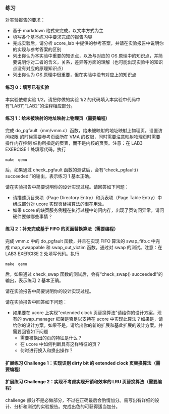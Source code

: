 ### 练习

对实验报告的要求：

- 基于 markdown 格式来完成，以文本方式为主
- 填写各个基本练习中要求完成的报告内容
- 完成实验后，请分析 ucore_lab 中提供的参考答案，并请在实验报告中说明你的实现与参考答案的区别
- 列出你认为本实验中重要的知识点，以及与对应的 OS 原理中的知识点，并简要说明你对二者的含义，关系，差异等方面的理解（也可能出现实验中的知识点没有对应的原理知识点）
- 列出你认为 OS 原理中很重要，但在实验中没有对应上的知识点

#### 练习 0：填写已有实验

本实验依赖实验 1/2。请把你做的实验 1/2 的代码填入本实验中代码中有“LAB1”,“LAB2”的注释相应部分。

#### 练习 1：给未被映射的地址映射上物理页（需要编程）

完成 do_pgfault（mm/vmm.c）函数，给未被映射的地址映射上物理页。设置访问权限
的时候需要参考页面所在 VMA
的权限，同时需要注意映射物理页时需要操作内存控制
结构所指定的页表，而不是内核的页表。注意：在 LAB3 EXERCISE
1 处填写代码。执行

```
make　qemu
```

后，如果通过 check_pgfault 函数的测试后，会有“check_pgfault()
succeeded!”的输出，表示练习 1 基本正确。

请在实验报告中简要说明你的设计实现过程。请回答如下问题：

- 请描述页目录项（Page Directory Entry）和页表项（Page Table Entry）中组成部分对 ucore 实现页替换算法的潜在用处。
- 如果 ucore 的缺页服务例程在执行过程中访问内存，出现了页访问异常，请问硬件要做哪些事情？

#### 练习 2：补充完成基于 FIFO 的页面替换算法（需要编程）

完成 vmm.c 中的 do_pgfault 函数，并且在实现 FIFO 算法的 swap_fifo.c 中完成 map_swappable 和 swap_out_victim 函数。通过对 swap 的测试。注意：在 LAB3
EXERCISE 2 处填写代码。执行

```
make　qemu
```

后，如果通过 check_swap 函数的测试后，会有“check_swap()
succeeded!”的输出，表示练习 2 基本正确。

请在实验报告中简要说明你的设计实现过程。

请在实验报告中回答如下问题：

- 如果要在 ucore 上实现"extended clock 页替换算法"请给你的设计方案，现有的 swap_manager 框架是否足以支持在 ucore 中实现此算法？如果是，请给你的设计方案。如果不是，请给出你的新的扩展和基此扩展的设计方案。并需要回答如下问题
  - 需要被换出的页的特征是什么？
  - 在 ucore 中如何判断具有这样特征的页？
  - 何时进行换入和换出操作？

#### 扩展练习 Challenge 1：实现识别 dirty bit 的 extended clock 页替换算法（需要编程）

#### 扩展练习 Challenge 2：实现不考虑实现开销和效率的 LRU 页替换算法（需要编程）

challenge 部分不是必做部分，不过在正确最后会酌情加分。需写出有详细的设计、分析和测试的实验报告。完成出色的可获得适当加分。
